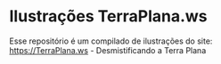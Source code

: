# Ilustrações TerraPlana.ws

Esse repositório é um compilado de ilustrações do site: https://TerraPlana.ws - Desmistificando a Terra Plana

